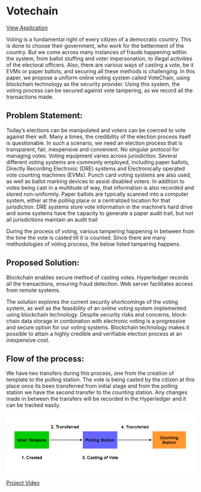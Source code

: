 **Votechain**   
=============


[View Application](http://ec2-54-193-103-101.us-west-1.compute.amazonaws.com:8080)


Voting is a fundamental right of every citizen of a democratic country. This is done to choose their government, who work for the betterment of the country. But we come across many instances of frauds happening within the system, from ballot stuffing and voter impersonation, to illegal activities of the electoral officers. Also, there are various ways of casting a vote, be it EVMs or paper ballots, and securing all these methods is challenging. In this paper, we propose a uniform online voting system called VoteChain, using blockchain technology as the security provider. Using this system, the voting process can be secured against vote tampering, as we record all the transactions made. 

**Problem Statement:**
----------------------

Today’s elections can be manipulated and voters can be coerced to vote against their will. Many a times, the credibility of the election process itself is questionable. In such a scenario, we need an election process that is transparent, fair, inexpensive and convenient. No singular protocol for managing votes. Voting equipment varies across jurisdiction. Several different voting systems are commonly employed, including paper ballots, Directly Recording Electronic (DRE) systems and Electronically operated vote counting machines (EVMs). Punch card voting systems are also used, as well as ballot marking devices to assist disabled voters. In addition to votes being cast in a multitude of way, that information is also recorded and stored non-uniformly. Paper ballots are typically scanned into a computer system, either at the polling place or a centralized location for that jurisdiction. DRE systems store vote information in the machine’s hard drive and some systems have the capacity to generate a paper audit trail, but not all jurisdictions maintain an audit trail

During the process of voting, various tampering happening in between from the time the vote is casted till it is counted. Since there are many methodologies of voting process, the below listed tampering happens.

**Proposed Solution:**
----------------------

Blockchain enables secure method of casting votes. Hyperledger records all the transactions, ensuring fraud detection. Web server facilitates access from remote systems.

  The solution explores the current security shortcomings of the voting system, as well as the feasibility of an online voting system implemented using blockchain technology. Despite security risks and concerns, block-chain data storage in combination with electronic voting is a progressive and secure option for our voting systems. Blockchain technology makes it possible to attain a highly credible and verifiable election process at an inexpensive cost. 

**Flow of the process:**
------------------------

We have two transfers during this process, one from the creation of template to the polling station. The vote is being casted by the citizen at this place once its been transferred from initial stage and from the polling station we have the second transfer to the counting station. Any changes made in between the transfers will be recorded in the Hyperledger and it can be tracked easily. 

![Votechain Flow](/Flow.png)

[Project Video](https://www.youtube.com/watch?v=yXVksS4U2a0)

